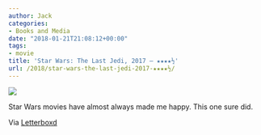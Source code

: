 ```yaml
---
author: Jack
categories:
- Books and Media
date: "2018-01-21T21:08:12+00:00"
tags:
- movie
title: 'Star Wars: The Last Jedi, 2017 – ★★★★½'
url: /2018/star-wars-the-last-jedi-2017-★★★★½/
---
```

![][1]

Star Wars movies have almost always made me happy. This one sure did.

Via [Letterboxd][2]

 [1]: https://a.ltrbxd.com/resized/sm/upload/21/h4/fo/18/47zTsc9gkruDmDssiCqyZTxdOla-0-150-0-225-crop.jpg?k=6f11157843
 [2]: https://letterboxd.com/jackbaty/film/star-wars-the-last-jedi/